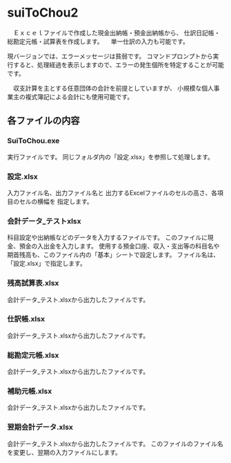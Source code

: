 # suiToChou2

　Ｅｘｃｅｌファイルで作成した現金出納帳・預金出納帳から、
仕訳日記帳・総勘定元帳・試算表を作成します。
　単一仕訳の入力も可能です。

 現バージョンでは、エラーメッセージは貧弱です。
 コマンドプロンプトから実行すると、処理経過を表示しますので、エラーの発生個所を特定することが可能です。

　収支計算を主とする任意団体の会計を前提としていますが、
小規模な個人事業主の複式簿記による会計にも使用可能です。

## 各ファイルの内容

### SuiToChou.exe
実行ファイルです。
同じフォルダ内の「設定.xlsx」を参照して処理します。

### 設定.xlsx
入力ファイル名、出力ファイル名と
出力するExcelファイルのセルの高さ、各項目のセルの横幅を
指定します。

### 会計データ_テストxlsx
科目設定や出納帳などのデータを入力するファイルです。
このファイルに現金、預金の入出金を入力します。
使用する預金口座、収入・支出等の科目名や期首残高も、このファイル内の「基本」シートで設定します。
ファイル名は、「設定.xlsx」で指定します。

### 残高試算表.xlsx
会計データ_テスト.xlsxから出力したファイルです。

### 仕訳帳.xlsx
会計データ_テスト.xlsxから出力したファイルです。

### 総勘定元帳.xlsx
会計データ_テスト.xlsxから出力したファイルです。

### 補助元帳.xlsx
会計データ_テスト.xlsxから出力したファイルです。

### 翌期会計データ.xlsx
会計データ_テスト.xlsxから出力したファイルです。
このファイルのファイル名を変更し、翌期の入力ファイルにします。
